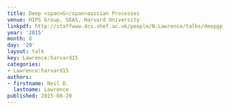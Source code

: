 ```yaml
---
title: Deep <span>G</span>aussian Processes
venue: HIPS Group, SEAS, Harvard University
linkpdf: http://staffwww.dcs.shef.ac.uk/people/N.Lawrence/talks/deepgp_harvard15.pdf
year: '2015'
month: 8
day: '20'
layout: talk
key: Lawrence:harvard15
categories:
- Lawrence:harvard15
authors:
- firstname: Neil D.
  lastname: Lawrence
published: 2015-08-20
---
```

